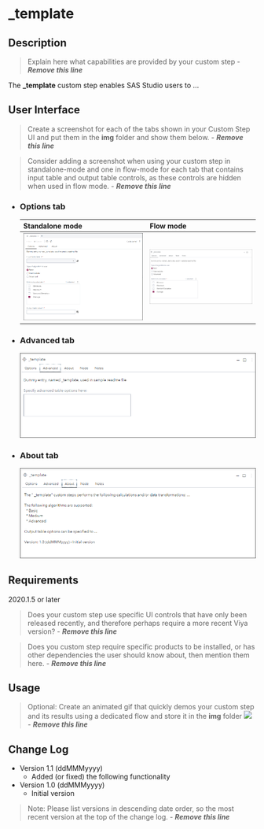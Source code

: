 # _template

## Description

>Explain here what capabilities are provided by your custom step - ***Remove this line***

The **_template** custom step enables SAS Studio users to ...

## User Interface

>Create a screenshot for each of the tabs shown in your Custom Step UI and put them in the **img** folder and show them below.  - ***Remove this line***

>Consider adding a screenshot when using your custom step in standalone-mode and one in flow-mode for each tab that contains input table and output table controls, as these controls are hidden when used in flow mode.  - ***Remove this line***

* ### Options tab ###

   | Standalone mode | Flow mode |
   | --- | --- |                  
   | ![](img/_template-tabOptions-standalone-mode.png) | ![](img/_template-tabOptions-flow-mode.png) |

* ### Advanced tab ###

   ![](img/_template-tabAdvanced.png)

* ### About tab ###

   ![](img/_template-tabAbout.png)

## Requirements

2020.1.5 or later
> Does your custom step use specific UI controls that have only been released recently, and therefore perhaps require a more recent Viya version? - ***Remove this line***

> Does you custom step require specific products to be installed, or has other dependencies the user should know about, then mention them here. - ***Remove this line*** 

## Usage

> Optional: Create an animated gif that quickly demos your custom step and its results using a dedicated flow and store it in the **img** folder
![](img/Demo_template.gif) - ***Remove this line***

## Change Log

* Version 1.1 (ddMMMyyyy)
    * Added (or fixed) the following functionality
* Version 1.0 (ddMMMyyyy)
    * Initial version

> Note: Please list versions in descending date order, so the most recent version at the top of the change log.  - ***Remove this line***
